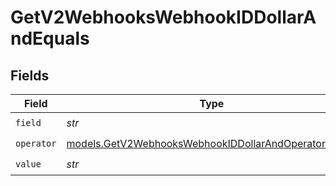 # GetV2WebhooksWebhookIDDollarAndEquals


## Fields

| Field                                                                                                              | Type                                                                                                               | Required                                                                                                           | Description                                                                                                        |
| ------------------------------------------------------------------------------------------------------------------ | ------------------------------------------------------------------------------------------------------------------ | ------------------------------------------------------------------------------------------------------------------ | ------------------------------------------------------------------------------------------------------------------ |
| `field`                                                                                                            | *str*                                                                                                              | :heavy_check_mark:                                                                                                 | N/A                                                                                                                |
| `operator`                                                                                                         | [models.GetV2WebhooksWebhookIDDollarAndOperatorEquals](../models/getv2webhookswebhookiddollarandoperatorequals.md) | :heavy_check_mark:                                                                                                 | N/A                                                                                                                |
| `value`                                                                                                            | *str*                                                                                                              | :heavy_check_mark:                                                                                                 | N/A                                                                                                                |